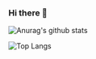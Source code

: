 ### Hi there 👋

<!--
**touslessoirs/touslessoirs** is a ✨ _special_ ✨ repository because its `README.md` (this file) appears on your GitHub profile.

Here are some ideas to get you started:

- 🔭 I’m currently working on ...
- 🌱 I’m currently learning ...
- 👯 I’m looking to collaborate on ...
- 🤔 I’m looking for help with ...
- 💬 Ask me about ...
- 📫 How to reach me: ...
- 😄 Pronouns: ...
- ⚡ Fun fact: ...
-->


![Anurag's github stats](https://github-readme-stats.vercel.app/api?username=touslessoirs&show_icons=true&theme=blueberry)

![Top Langs](https://github-readme-stats.vercel.app/api/top-langs/?username=6810779s&layout=compact&theme=blueberry)


